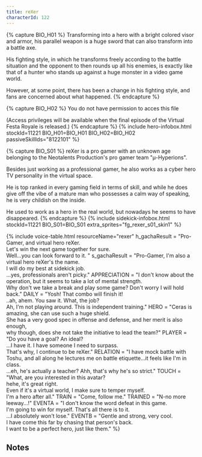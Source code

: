 ```yaml
---
title: reXer
characterId: 122
---
```


{% capture BIO_H01 %}
Transforming into a hero with a bright colored visor and armor, his parallel weapon is a huge sword that can also transform into a battle axe.

His fighting style, in which he transforms freely according to the battle situation and the opponent to then rounds up all his enemies, is exactly like that of a hunter who stands up against a huge monster in a video game world.

However, at some point, there has been a change in his fighting style, and fans are concerned about what happened.
{% endcapture %}

{% capture BIO_H02 %}
You do not have permission to acces this file

(Access privileges will be available when the final episode of the Virtual Festa Royale is released.)
{% endcapture %}
{% include hero-infobox.html stockId=11221 BIO_H01=BIO_H01 BIO_H02=BIO_H02 passiveSkillIds="8122101" %}

{% capture BIO_S01 %}
reXer is a pro gamer with an unknown age belonging to the Neotalents Production's pro gamer team "μ-Hyperions".

Besides just working as a professional gamer, he also works as a cyber hero TV personality in the virtual space.

He is top ranked in every gaming field in terms of skill, and while he does give off the vibe of a mature man who possesses a calm way of speaking, he is very childish on the inside. 

He used to work as a hero in the real world, but nowadays he seems to have disappeared. 
{% endcapture %}
{% include sidekick-infobox.html stockId=11221 BIO_S01=BIO_S01 extra_sprites="fg_rexer_s01_skin1" %}

{% include voice-table.html resourceName="rexer"
h_gachaResult = "Pro-Gamer, and virtual hero reXer.<br>Let's win the next game together for sure.<br>Well…you can look forward to it. "
s_gachaResult = "Pro-Gamer, I'm also a virtual hero reXer's the name.<br>I will do my best at sidekick job.<br>…yes, professionals aren't picky."
APPRECIATION = "I don't know about the operation, but it seems to take a lot of mental strength.<br>Why don't we take a break and play some game? Don't worry I will hold back."
DAILY = "Yosh! That combo will finish it!<br>..ah, ahem. You saw it. What, the job?<br>Ah, I'm not playing around. This is independent training."
HERO = "Ceras is amazing, she can use such a huge shield.<br>She has a very good spec in offense and defense, and her merit is also enough,<br>why though, does she not take the initiative to lead the team?"
PLAYER = "Do you have a goal? An ideal?<br>…I have it. I have someone I need to surpass.<br>That's why, I continue to be reXer."
RELATION = "I have mock battle with Toshu, and all along he lectures me on battle etiquette…it feels like I'm in class.<br>…eh, he's actually a teacher? Ahh, that's why he's so strict."
TOUCH = "What, are you interested in this avatar?<br>hehe, it's great right.<br>Even if it's a virtual world, I make sure to temper myself.<br>I'm a hero after all."
TRAIN = "Come, follow me."
TRAINED = "N-no more leeway…!"
EVENTA = "I don't know the word defeat in this game.<br>I'm going to win for myself. That's all there is to it.<br>…I absolutely won't lose."
EVENTB = "Gentle and strong, very cool.<br>I have come this far by chasing that person's back.<br>I want to be a perfect hero, just like them."
%}

## Notes
